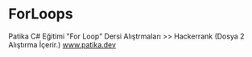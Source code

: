 # ForLoops
Patika C# Eğitimi "For Loop" Dersi Alıştrmaları >> Hackerrank  (Dosya 2 Alıştırma İçerir.)
www.patika.dev
